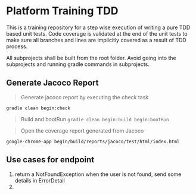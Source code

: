 # Platform Training TDD
This is a training repository for a step wise execution of writing a pure TDD based unit tests. Code coverage is validated at the end of the unit tests to make sure all branches and lines are implicitly covered as a result of TDD process.

All subprojects shall be built from the root folder. Avoid going into the subprojects and running gradle commands in subprojects.

## Generate Jacoco Report

> Generate jacoco report by executing the check task

```gradle clean begin:check```

> Build and bootRun
```gradle clean begin:build begin:bootRun```


> Open the coverage report generated from Jacoco

```google-chrome-app begin/build/reports/jacoco/test/html/index.html```

## Use cases for endpoint
1. return a NotFoundException when the user is not found, send some details in ErrorDetail
2. 
